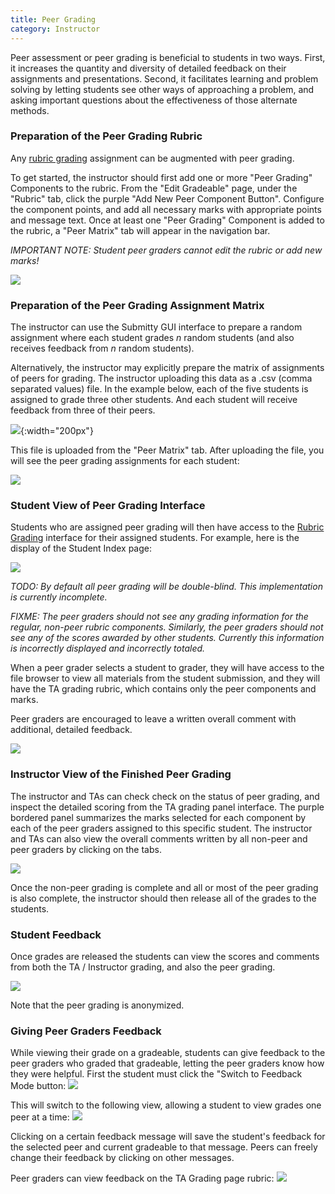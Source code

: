 ```yaml
---
title: Peer Grading
category: Instructor
---
```


Peer assessment or peer grading is beneficial to students in two ways.
First, it increases the quantity and diversity of detailed feedback on
their assignments and presentations.  Second, it facilitates learning
and problem solving by letting students see other ways of approaching
a problem, and asking important questions about the effectiveness of
those alternate methods.

### Preparation of the Peer Grading Rubric

Any [rubric grading](/grader/rubric_grading) assignment can be
augmented with peer grading.

To get started, the instructor should first add one or more "Peer
Grading" Components to the rubric.  From the "Edit Gradeable" page,
under the "Rubric" tab, click the purple "Add New Peer Component
Button". Configure the component points, and add all necessary marks
with appropriate points and message text. Once at least one "Peer
Grading" Component is added to the rubric, a "Peer Matrix" tab will
appear in the navigation bar.

*IMPORTANT NOTE: Student peer graders cannot edit the rubric or add
new marks!*

![](/images/peer_grading/peer_grading_rubric.png)

### Preparation of the Peer Grading Assignment Matrix

The instructor can use the Submitty GUI interface to prepare a random
assignment where each student grades *n* random students (and also
receives feedback from *n* random students).

Alternatively, the instructor may explicitly prepare the matrix of
assignments of peers for grading.  The instructor uploading this data
as a .csv (comma separated values) file.  In the example below, each
of the five students is assigned to grade three other students.  And
each student will receive feedback from three of their peers.

![](/images/peer_grading/peer_grading_matrix_csv.png){:width="200px"}

This file is uploaded from the "Peer Matrix" tab. After uploading the
file, you will see the peer grading assignments for each student:

![](/images/peer_grading/peer_grading_matrix_uploaded.png)


### Student View of Peer Grading Interface

Students who are assigned peer grading will then have access to the
[Rubric Grading](/grader/rubric_grading) interface for their assigned
students.  For example, here is the display of the Student Index page:

![](/images/peer_grading/peer_grading_peer_view.png)

*TODO: By default all peer grading will be double-blind.  This
 implementation is currently incomplete.*

*FIXME: The peer graders should not see any grading information for the
 regular, non-peer rubric components.  Similarly, the peer graders
 should not see any of the scores awarded by other students.
 Currently this information is incorrectly displayed and incorrectly
 totaled.*
 
When a peer grader selects a student to grader, they will have access
to the file browser to view all materials from the student submission,
and they will have the TA grading rubric, which contains only the peer
components and marks.

Peer graders are encouraged to leave a written overall comment with
additional, detailed feedback.

![](/images/peer_grading/peer_grading_peer_panes.png)

### Instructor View of the Finished Peer Grading

The instructor and TAs can check check on the status of peer grading,
and inspect the detailed scoring from the TA grading panel interface.
The purple bordered panel summarizes the marks selected for each
component by each of the peer graders assigned to this specific
student.  The instructor and TAs can also view the overall comments
written by all non-peer and peer graders by clicking on the tabs.


![](/images/peer_grading/peer_grading_instructor_view.png)

Once the non-peer grading is complete and all or most of the peer
grading is also complete, the instructor should then release all of
the grades to the students.


### Student Feedback

Once grades are released the students can view the scores and comments
from both the TA / Instructor grading, and also the peer grading.

![](/images/peer_grading/peer_grading_student_view.png)

Note that the peer grading is anonymized.

### Giving Peer Graders Feedback

While viewing their grade on a gradeable, students can give feedback to the peer graders who graded that gradeable, letting the peer graders know how they were helpful. First the student must click the "Switch to Feedback Mode button: 
![](/images/peer_grading/peer_feedback_button.png)

This will switch to the following view, allowing a student to view grades one peer at a time:
![](/images/peer_grading/peer_feedback_student_view.png)

Clicking on a certain feedback message will save the student's feedback for the selected peer and current gradeable to that message. Peers can freely change their feedback by clicking on other messages.

Peer graders can view feedback on the TA Grading page rubric:
![](/images/peer_grading/peer_feedback_grader_view.png)